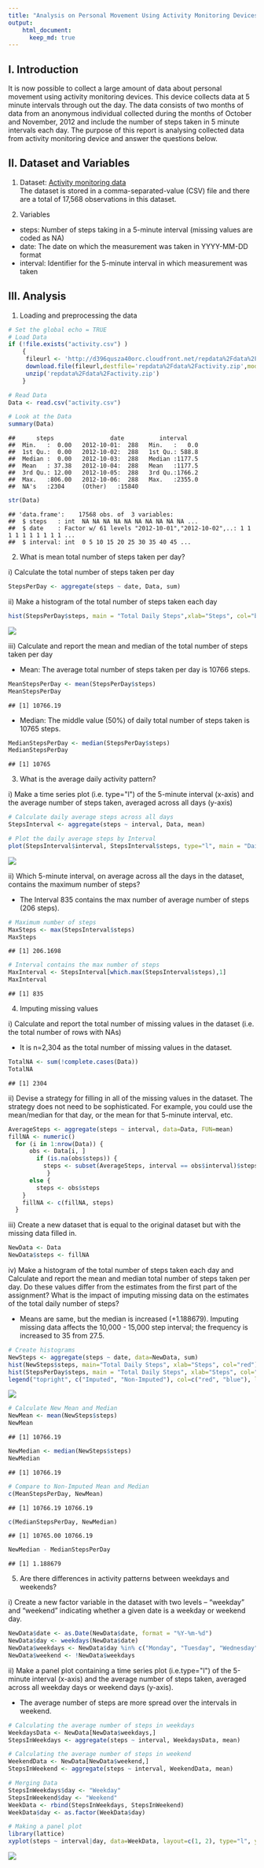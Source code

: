 ```yaml
---
title: "Analysis on Personal Movement Using Activity Monitoring Devices"
output: 
    html_document:
      keep_md: true
---
```




## I. Introduction
  It is now possible to collect a large amount of data about personal movement using activity monitoring devices. This device collects data at 5 minute intervals through out the day. The data consists of two months of data from an anonymous individual collected during the months of October and November, 2012 and include the number of steps taken in 5 minute intervals each day. The purpose of this report is analysing collected data from activity monitoring device and answer the questions below.

## II. Dataset and Variables

1. Dataset: [Activity monitoring data](https://d396qusza40orc.cloudfront.net/repdata%2Fdata%2Factivity.zip) <br>
The dataset is stored in a comma-separated-value (CSV) file and there are a total of 17,568 observations in this dataset.

2. Variables
  * steps: Number of steps taking in a 5-minute interval (missing values are coded as NA)
  * date: The date on which the measurement was taken in YYYY-MM-DD format
  * interval: Identifier for the 5-minute interval in which measurement was taken

## III. Analysis

1. Loading and preprocessing the data


```r
# Set the global echo = TRUE
# Load Data
if (!file.exists("activity.csv") )
    {
     fileurl <- 'http://d396qusza40orc.cloudfront.net/repdata%2Fdata%2Factivity.zip'  
     download.file(fileurl,destfile='repdata%2Fdata%2Factivity.zip',mode='wb')  
     unzip('repdata%2Fdata%2Factivity.zip')
    }

# Read Data
Data <- read.csv("activity.csv")

# Look at the Data
summary(Data)
```

```
##      steps                date          interval     
##  Min.   :  0.00   2012-10-01:  288   Min.   :   0.0  
##  1st Qu.:  0.00   2012-10-02:  288   1st Qu.: 588.8  
##  Median :  0.00   2012-10-03:  288   Median :1177.5  
##  Mean   : 37.38   2012-10-04:  288   Mean   :1177.5  
##  3rd Qu.: 12.00   2012-10-05:  288   3rd Qu.:1766.2  
##  Max.   :806.00   2012-10-06:  288   Max.   :2355.0  
##  NA's   :2304     (Other)   :15840
```

```r
str(Data)
```

```
## 'data.frame':	17568 obs. of  3 variables:
##  $ steps   : int  NA NA NA NA NA NA NA NA NA NA ...
##  $ date    : Factor w/ 61 levels "2012-10-01","2012-10-02",..: 1 1 1 1 1 1 1 1 1 1 ...
##  $ interval: int  0 5 10 15 20 25 30 35 40 45 ...
```

2. What is mean total number of steps taken per day?

  i) Calculate the total number of steps taken per day
  

```r
StepsPerDay <- aggregate(steps ~ date, Data, sum)
```
  
  ii) Make a histogram of the total number of steps taken each day
  

```r
hist(StepsPerDay$steps, main = "Total Daily Steps",xlab="Steps", col="blue")
```

![](PA1_template_files/figure-html/unnamed-chunk-3-1.png)<!-- -->
  
  iii) Calculate and report the mean and median of the total number of steps taken per day <br>
  * Mean: The average total number of steps taken per day is 10766 steps.
    

```r
MeanStepsPerDay <- mean(StepsPerDay$steps)
MeanStepsPerDay
```

```
## [1] 10766.19
```
  * Median: The middle value (50%) of daily total number of steps taken is 10765 steps.
    

```r
MedianStepsPerDay <- median(StepsPerDay$steps)
MedianStepsPerDay
```

```
## [1] 10765
```

3. What is the average daily activity pattern?

  i) Make a time series plot (i.e. type="l") of the 5-minute interval (x-axis) and the average number of steps taken, averaged across all days (y-axis)
  

```r
# Calculate daily average steps across all days
StepsInterval <- aggregate(steps ~ interval, Data, mean)

# Plot the daily average steps by Interval
plot(StepsInterval$interval, StepsInterval$steps, type="l", main = "Daily Average Number of Steps by Interval", xlab="Interval", ylab="Average number of steps taken")
```

![](PA1_template_files/figure-html/unnamed-chunk-6-1.png)<!-- -->
 
  ii) Which 5-minute interval, on average across all the days in the dataset, contains the maximum number of steps? <br>
  * The Interval 835 contains the max number of average number of steps (206 steps).
  

```r
# Maximum number of steps
MaxSteps <- max(StepsInterval$steps)
MaxSteps
```

```
## [1] 206.1698
```

```r
# Interval contains the max number of steps
MaxInterval <- StepsInterval[which.max(StepsInterval$steps),1]
MaxInterval
```

```
## [1] 835
```

4. Imputing missing values

  i) Calculate and report the total number of missing values in the dataset (i.e. the total number of rows with NAs) <br>
  * It is n=2,304 as the total number of missing values in the dataset.
  

```r
TotalNA <- sum(!complete.cases(Data))
TotalNA
```

```
## [1] 2304
```

  ii) Devise a strategy for filling in all of the missing values in the dataset. The strategy does not need to be sophisticated. For example, you could use the mean/median for that day, or the mean for that 5-minute interval, etc.
  

```r
AverageSteps <- aggregate(steps ~ interval, data=Data, FUN=mean)
fillNA <- numeric()
  for (i in 1:nrow(Data)) {
      obs <- Data[i, ]
        if (is.na(obs$steps)) {
          steps <- subset(AverageSteps, interval == obs$interval)$steps
           } 
      else {
        steps <- obs$steps
    }
    fillNA <- c(fillNA, steps)
  }
```

  iii) Create a new dataset that is equal to the original dataset but with the missing data filled in.
  

```r
NewData <- Data
NewData$steps <- fillNA
```

  iv) Make a histogram of the total number of steps taken each day and Calculate and report the mean and median total number of steps taken per day. Do these values differ from the estimates from the first part of the assignment? What is the impact of imputing missing data on the estimates of the total daily number of steps? <br>
  * Means are same, but the median is increased (+1.188679). Imputing missing data affects the 10,000 - 15,000 step interval; the frequency is increased to 35 from 27.5.


```r
# Create histograms
NewSteps <- aggregate(steps ~ date, data=NewData, sum)
hist(NewSteps$steps, main="Total Daily Steps", xlab="Steps", col="red")
hist(StepsPerDay$steps, main = "Total Daily Steps", xlab="Steps", col="blue", add=T)
legend("topright", c("Imputed", "Non-Imputed"), col=c("red", "blue"), lwd=10)
```

![](PA1_template_files/figure-html/unnamed-chunk-11-1.png)<!-- -->

```r
# Calculate New Mean and Median
NewMean <- mean(NewSteps$steps)
NewMean
```

```
## [1] 10766.19
```

```r
NewMedian <- median(NewSteps$steps)
NewMedian
```

```
## [1] 10766.19
```

```r
# Compare to Non-Imputed Mean and Median
c(MeanStepsPerDay, NewMean)
```

```
## [1] 10766.19 10766.19
```

```r
c(MedianStepsPerDay, NewMedian)
```

```
## [1] 10765.00 10766.19
```

```r
NewMedian - MedianStepsPerDay
```

```
## [1] 1.188679
```

5. Are there differences in activity patterns between weekdays and weekends?

  i) Create a new factor variable in the dataset with two levels – “weekday” and “weekend” indicating whether a given date is a weekday or weekend day.
  

```r
NewData$date <- as.Date(NewData$date, format = "%Y-%m-%d")
NewData$day <- weekdays(NewData$date)
NewData$weekdays <- NewData$day %in% c("Monday", "Tuesday", "Wednesday", "Thursday", "Friday")
NewData$weekend <- !NewData$weekdays
```

  ii) Make a panel plot containing a time series plot (i.e.type="l") of the 5-minute interval (x-axis) and the average number of steps taken, averaged across all weekday days or weekend days (y-axis). <br>
  * The average number of steps are more spread over the intervals in weekend.
  

```r
# Calculating the average number of steps in weekdays
WeekdaysData <- NewData[NewData$weekdays,]
StepsInWeekdays <- aggregate(steps ~ interval, WeekdaysData, mean)

# Calculating the average number of steps in weekend
WeekendData <- NewData[NewData$weekend,]
StepsInWeekend <- aggregate(steps ~ interval, WeekendData, mean)

# Merging Data
StepsInWeekdays$day <- "Weekday"
StepsInWeekend$day <- "Weekend"
WeekData <- rbind(StepsInWeekdays, StepsInWeekend)
WeekData$day <- as.factor(WeekData$day)

# Making a panel plot
library(lattice)
xyplot(steps ~ interval|day, data=WeekData, layout=c(1, 2), type="l", ylab="Average Number of Steps")
```

![](PA1_template_files/figure-html/unnamed-chunk-13-1.png)<!-- -->
